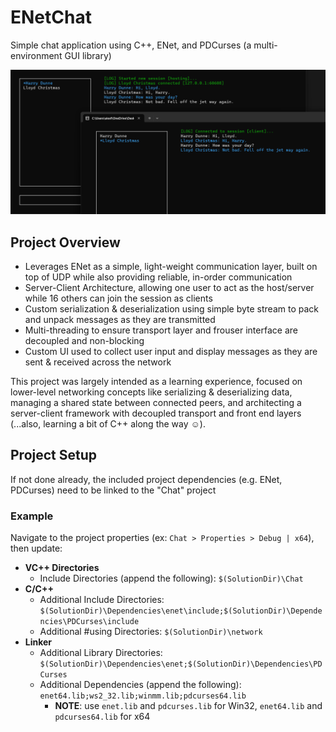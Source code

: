 # ENetChat

Simple chat application using C++, ENet, and PDCurses (a multi-environment GUI library)

![banner](./docs/banner.png)

## Project Overview

* Leverages ENet as a simple, light-weight communication layer, built on top of UDP while also providing reliable, in-order communication
* Server-Client Architecture, allowing one user to act as the host/server while 16 others can join the session as clients
* Custom serialization & deserialization using simple byte stream to pack and unpack messages as they are transmitted
* Multi-threading to ensure transport layer and frouser interface are decoupled and non-blocking
* Custom UI used to collect user input and display messages as they are sent & received across the network

This project was largely intended as a learning experience, focused on lower-level networking concepts like serializing & deserializing data, managing a shared state between connected peers, and architecting a server-client framework with decoupled transport and front end layers (...also, learning a bit of C++ along the way :relaxed:).

## Project Setup

If not done already, the included project dependencies (e.g. ENet, PDCurses) need to be linked to the "Chat" project

### Example
Navigate to the project properties (ex: `Chat > Properties > Debug | x64`), then update:
- **VC++ Directories**
    - Include Directories (append the following): `$(SolutionDir)\Chat`
- **C/C++**
    - Additional Include Directories: `$(SolutionDir)\Dependencies\enet\include;$(SolutionDir)\Dependencies\PDCurses\include`
    - Additional #using Directories: `$(SolutionDir)\network`
- **Linker**
    - Additional Library Directories: `$(SolutionDir)\Dependencies\enet;$(SolutionDir)\Dependencies\PDCurses`
    - Additional Dependencies (append the following): `enet64.lib;ws2_32.lib;winmm.lib;pdcurses64.lib`
        - **NOTE**: use `enet.lib` and `pdcurses.lib` for Win32, `enet64.lib` and `pdcurses64.lib` for x64
